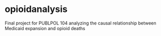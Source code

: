 # opioidanalysis

Final project for PUBLPOL 104 analyzing the causal relationship between Medicaid expansion and opioid deaths
